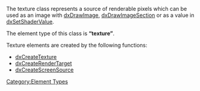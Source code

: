 The texture class represents a source of renderable pixels which can be used as an image with [dxDrawImage](/docs/dxdrawimage.md "wikilink"), [dxDrawImageSection](/dxDrawImageSection.md "wikilink") or as a value in [dxSetShaderValue](/dxSetShaderValue.md "wikilink").

The element type of this class is **“texture”**.

Texture elements are created by the following functions:

-   [dxCreateTexture](/docs/dxcreatetexture.md "wikilink")
-   [dxCreateRenderTarget](/docs/dxcreaterendertarget.md "wikilink")
-   [dxCreateScreenSource](/docs/dxcreatescreensource.md "wikilink")

[Category:Element Types](/docs/category:element_types.md "wikilink")
